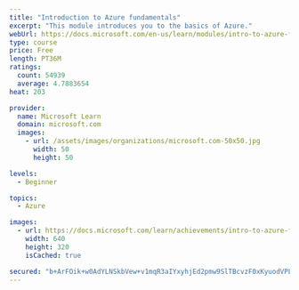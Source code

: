```yaml
---
title: "Introduction to Azure fundamentals"
excerpt: "This module introduces you to the basics of Azure."
webUrl: https://docs.microsoft.com/en-us/learn/modules/intro-to-azure-fundamentals/
type: course
price: Free
length: PT36M
ratings:
  count: 54939
  average: 4.7883654
heat: 203

provider:
  name: Microsoft Learn
  domain: microsoft.com
  images:
    - url: /assets/images/organizations/microsoft.com-50x50.jpg
      width: 50
      height: 50

levels:
  - Beginner

topics:
  - Azure

images:
  - url: https://docs.microsoft.com/learn/achievements/intro-to-azure-fundamentals-social.png
    width: 640
    height: 320
    isCached: true

secured: "b+ArFOik+w0AdYLNSkbVew+v1mqR3aIYxyhjEd2pmw9SlTBcvzF0xKyuodVPLRj3OTI7qCKnfd/GlgP/vfmTD98Cp4nrdyScAnvrFHeBMwttcPguRnW4BPph15iPwdR0fltW59anwH/e76/VprG72dzZGwuHngv5Zt4HKVwJ5AW059cIgsRj5UGmfHwJKSgCmcakRAD5BuJbKKrZjn3GL17dj7Qgr2vtbU+EiENEF0iL0CJJ4YdP6mAlC2ZM1zcBUPnjbJFfnqyLX8JkYVldE24uV8BFMSL69dll6Aj3tuzdBvyjHMU7rlvWyDbITLp8G7YkGHWSL4/EAwf/uY6Lv2iIrXblfIuoD17ST10zzMT8WZjsIl4jisCOWVMOoqsGJGLgfpdAhNMZdbBIYPfaKbpucEbfr8Xb/l26UPqvzfDYUZeWGl/yugco8sL9WvjK;+zq0966UrR6mTddf8Ii3XA=="
---
```


